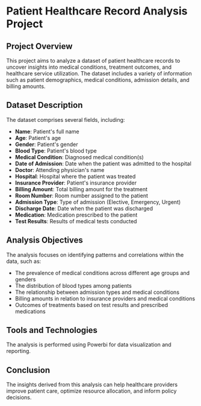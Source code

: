 # Patient Healthcare Record Analysis Project

## Project Overview
This project aims to analyze a dataset of patient healthcare records to uncover insights into medical conditions, treatment outcomes, and healthcare service utilization. The dataset includes a variety of information such as patient demographics, medical conditions, admission details, and billing amounts.

## Dataset Description
The dataset comprises several fields, including:
- **Name**: Patient's full name
- **Age**: Patient's age
- **Gender**: Patient's gender
- **Blood Type**: Patient's blood type
- **Medical Condition**: Diagnosed medical condition(s)
- **Date of Admission**: Date when the patient was admitted to the hospital
- **Doctor**: Attending physician's name
- **Hospital**: Hospital where the patient was treated
- **Insurance Provider**: Patient's insurance provider
- **Billing Amount**: Total billing amount for the treatment
- **Room Number**: Room number assigned to the patient
- **Admission Type**: Type of admission (Elective, Emergency, Urgent)
- **Discharge Date**: Date when the patient was discharged
- **Medication**: Medication prescribed to the patient
- **Test Results**: Results of medical tests conducted

## Analysis Objectives
The analysis focuses on identifying patterns and correlations within the data, such as:
- The prevalence of medical conditions across different age groups and genders
- The distribution of blood types among patients
- The relationship between admission types and medical conditions
- Billing amounts in relation to insurance providers and medical conditions
- Outcomes of treatments based on test results and prescribed medications

## Tools and Technologies
The analysis is performed using Powerbi for data visualization and reporting.

## Conclusion
The insights derived from this analysis can help healthcare providers improve patient care, optimize resource allocation, and inform policy decisions.

